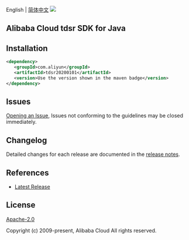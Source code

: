 English | [简体中文](README-CN.md)
![](https://aliyunsdk-pages.alicdn.com/icons/AlibabaCloud.svg)

## Alibaba Cloud tdsr SDK for Java

## Installation

```xml
<dependency>
   <groupId>com.aliyun</groupId>
   <artifactId>tdsr20200101</artifactId>
   <version>Use the version shown in the maven badge</version>
</dependency>
```

## Issues
[Opening an Issue](https://github.com/aliyun/alibabacloud-sdk/issues/new), Issues not conforming to the guidelines may be closed immediately.

## Changelog
Detailed changes for each release are documented in the [release notes](./ChangeLog.txt).

## References
* [Latest Release](https://github.com/aliyun/alibabacloud-sdk/tree/master/java)

## License
[Apache-2.0](http://www.apache.org/licenses/LICENSE-2.0)

Copyright (c) 2009-present, Alibaba Cloud All rights reserved.